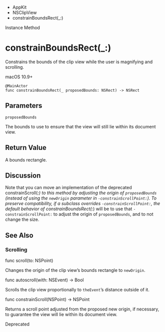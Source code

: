 

- AppKit
- NSClipView
-  constrainBoundsRect(\_:) 

Instance Method

# constrainBoundsRect(\_:)

Constrains the bounds of the clip view while the user is magnifying and scrolling.

macOS 10.9+

``` source
@MainActor
func constrainBoundsRect(_ proposedBounds: NSRect) -> NSRect
```

## Parameters 

`proposedBounds`  

The bounds to use to ensure that the view will still lie within its document view.

## Return Value

A bounds rectangle.

## Discussion

Note that you can move an implementation of the deprecated constrainScroll(_:) to this method by adjusting the origin of `proposedBounds` (instead of using the `newOrigin` parameter in `-constrainScrollPoint:`). To preserve compatibility, if a subclass overrides `-constrainScrollPoint:`, the default behavior of constrainBoundsRect(_:) will be to use that `-constrainScrollPoint:` to adjust the origin of `proposedBounds`, and to not change the size.

## See Also

### Scrolling

func scroll(to: NSPoint)

Changes the origin of the clip view’s bounds rectangle to `newOrigin`.

func autoscroll(with: NSEvent) -> Bool

Scrolls the clip view proportionally to `theEvent`’s distance outside of it.

func constrainScroll(NSPoint) -> NSPoint

Returns a scroll point adjusted from the proposed new origin, if necessary, to guarantee the view will lie within its document view.

Deprecated

